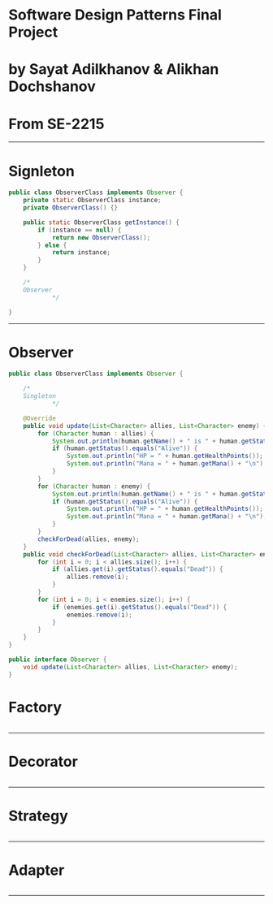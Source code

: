 # Software Design Patterns Final Project 
# by Sayat Adilkhanov & Alikhan Dochshanov
# From SE-2215

---

# Signleton

```java
public class ObserverClass implements Observer {
    private static ObserverClass instance;
    private ObserverClass() {}

    public static ObserverClass getInstance() {
        if (instance == null) {
            return new ObserverClass();
        } else {
            return instance;
        }
    }

    /*
    Observer
            */

}
```

---

# Observer

```java
public class ObserverClass implements Observer {

    /*
    Singleton
            */

    @Override
    public void update(List<Character> allies, List<Character> enemy) {
        for (Character human : allies) {
            System.out.println(human.getName() + " is " + human.getStatus());
            if (human.getStatus().equals("Alive")) {
                System.out.println("HP = " + human.getHealthPoints());
                System.out.println("Mana = " + human.getMana() + "\n");
            }
        }
        for (Character human : enemy) {
            System.out.println(human.getName() + " is " + human.getStatus());
            if (human.getStatus().equals("Alive")) {
                System.out.println("HP = " + human.getHealthPoints());
                System.out.println("Mana = " + human.getMana() + "\n");
            }
        }
        checkForDead(allies, enemy);
    }
    public void checkForDead(List<Character> allies, List<Character> enemies) {
        for (int i = 0; i < allies.size(); i++) {
            if (allies.get(i).getStatus().equals("Dead")) {
                allies.remove(i);
            }
        }
        for (int i = 0; i < enemies.size(); i++) {
            if (enemies.get(i).getStatus().equals("Dead")) {
                enemies.remove(i);
            }
        }
    }
}

public interface Observer {
    void update(List<Character> allies, List<Character> enemy);
}
```


# Factory

```java
```

---

# Decorator

```java
```

---

# Strategy

```java
```

---

# Adapter

```java
```

---

```java
```

```java
```

```java
```

```java
```

```java
```

```java
```

```java
```

```java
```
